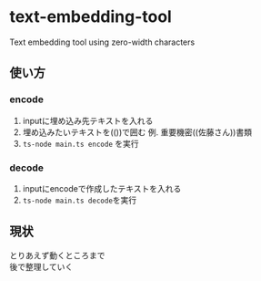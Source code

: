 # text-embedding-tool
Text embedding tool using zero-width characters

## 使い方
### encode
1. inputに埋め込み先テキストを入れる
2. 埋め込みたいテキストを(())で囲む 例. 重要機密((佐藤さん))書類
3. `ts-node main.ts encode` を実行

### decode
1. inputにencodeで作成したテキストを入れる
2. `ts-node main.ts decode`を実行

## 現状
とりあえず動くところまで<br>
後で整理していく
